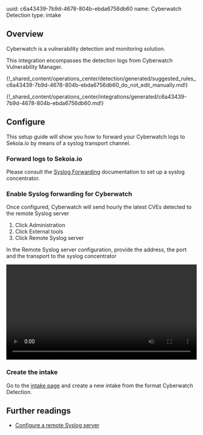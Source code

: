 uuid: c6a43439-7b9d-4678-804b-ebda6756db60
name: Cyberwatch Detection
type: intake

## Overview

Cyberwatch is a vulnerability detection and monitoring solution.

This integration encompasses the detection logs from Cyberwatch Vulnerability Manager.

{!_shared_content/operations_center/detection/generated/suggested_rules_c6a43439-7b9d-4678-804b-ebda6756db60_do_not_edit_manually.md!}

{!_shared_content/operations_center/integrations/generated/c6a43439-7b9d-4678-804b-ebda6756db60.md!}

## Configure

This setup guide will show you how to forward your Cyberwatch logs to Sekoia.io by means of a syslog transport channel.

### Forward logs to Sekoia.io

Please consult the [Syslog Forwarding](https://docs.sekoia.io/integration/ingestion_methods/sekoiaio_forwarder/) documentation to set up a syslog concentrator.

### Enable Syslog forwarding for Cyberwatch

Once configured, Cyberwatch will send hourly the latest CVEs detected to the remote Syslog server

1. Click Administration
2. Click External tools
3. Click Remote Syslog server

In the Remote Syslog server configuration, provide the address, the port and the transport to the syslog concentrator

<video controls width="100%">
  <source src="/assets/operation_center/integration_catalog/application/Cyberwatch.webm" type="video/webm">
</video>

### Create the intake

Go to the [intake page](https://app.sekoia.io/operations/intakes) and create a new intake from the format Cyberwatch Detection.

## Further readings

- [Configure a remote Syslog server](https://docs.cyberwatch.fr/help/en/administration/remote_syslog_configuration/)
